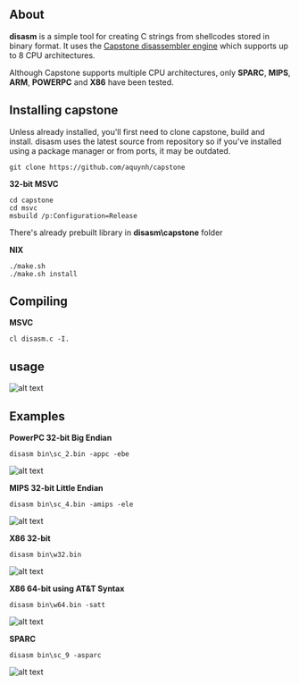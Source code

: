 ## About ##

**disasm** is a simple tool for creating C strings from shellcodes stored in binary format. It uses the [Capstone disassembler engine](http://www.capstone-engine.org/) which supports up to 8 CPU architectures.

Although Capstone supports multiple CPU architectures, only **SPARC**, **MIPS**, **ARM**, **POWERPC** and **X86** have been tested.

## Installing capstone ##

Unless already installed, you'll first need to clone capstone, build and install.
disasm uses the latest source from repository so if you've installed using a package manager or from ports, it may be outdated. 

	git clone https://github.com/aquynh/capstone

**32-bit MSVC**

    cd capstone
    cd msvc
    msbuild /p:Configuration=Release

There's already prebuilt library in **disasm\capstone** folder

**NIX**
 
    ./make.sh
    ./make.sh install

## Compiling ##

**MSVC**

    cl disasm.c -I.
    
## usage ##

![alt text](https://github.com/odzhan/shellcode/blob/master/disasm/img/disasm.png)
    
## Examples ##

**PowerPC 32-bit Big Endian**

    disasm bin\sc_2.bin -appc -ebe

![alt text](https://github.com/odzhan/shellcode/blob/master/disasm/img/ppc32_be.png)

**MIPS 32-bit Little Endian**

	disasm bin\sc_4.bin -amips -ele

![alt text](https://github.com/odzhan/shellcode/blob/master/disasm/img/mips32_le.png)

**X86 32-bit** 

	disasm bin\w32.bin

![alt text](https://github.com/odzhan/shellcode/blob/master/disasm/img/x86_32.png)

**X86 64-bit using AT&T Syntax**

	disasm bin\w64.bin -satt

![alt text](https://github.com/odzhan/shellcode/blob/master/disasm/img/x86_64_att.png)

**SPARC**

	disasm bin\sc_9 -asparc

![alt text](https://github.com/odzhan/shellcode/blob/master/disasm/img/sparc.png)
